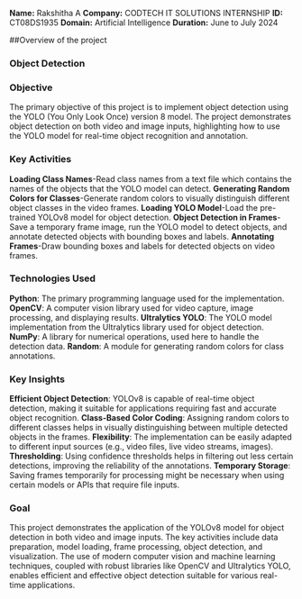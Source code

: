 **Name:** Rakshitha A
**Company:** CODTECH IT SOLUTIONS INTERNSHIP
**ID:** CT08DS1935
**Domain:** Artificial Intelligence
**Duration:** June to July 2024

##Overview of the project
### Object Detection 

### Objective
The primary objective of this project is to implement object detection using the YOLO (You Only Look Once) version 8 model. The project demonstrates object detection on both video and image inputs, highlighting how to use the YOLO model for real-time object recognition and annotation.

### Key Activities
**Loading Class Names**-Read class names from a text file which contains the names of the objects that the YOLO model can detect.
**Generating Random Colors for Classes**-Generate random colors to visually distinguish different object classes in the video frames.
**Loading YOLO Model**-Load the pre-trained YOLOv8 model for object detection.
**Object Detection in Frames**-Save a temporary frame image, run the YOLO model to detect objects, and annotate detected objects with bounding boxes and labels.
**Annotating Frames**-Draw bounding boxes and labels for detected objects on video frames.

### Technologies Used
**Python**: The primary programming language used for the implementation.
**OpenCV**: A computer vision library used for video capture, image processing, and displaying results.
**Ultralytics YOLO**: The YOLO model implementation from the Ultralytics library used for object detection.
**NumPy**: A library for numerical operations, used here to handle the detection data.
**Random**: A module for generating random colors for class annotations.

### Key Insights
**Efficient Object Detection**: YOLOv8 is capable of real-time object detection, making it suitable for applications requiring fast and accurate object recognition.
**Class-Based Color Coding**: Assigning random colors to different classes helps in visually distinguishing between multiple detected objects in the frames.
**Flexibility**: The implementation can be easily adapted to different input sources (e.g., video files, live video streams, images).
**Thresholding**: Using confidence thresholds helps in filtering out less certain detections, improving the reliability of the annotations.
**Temporary Storage**: Saving frames temporarily for processing might be necessary when using certain models or APIs that require file inputs.

### Goal
This project demonstrates the application of the YOLOv8 model for object detection in both video and image inputs. The key activities include data preparation, model loading, frame processing, object detection, and visualization. The use of modern computer vision and machine learning techniques, coupled with robust libraries like OpenCV and Ultralytics YOLO, enables efficient and effective object detection suitable for various real-time applications.

